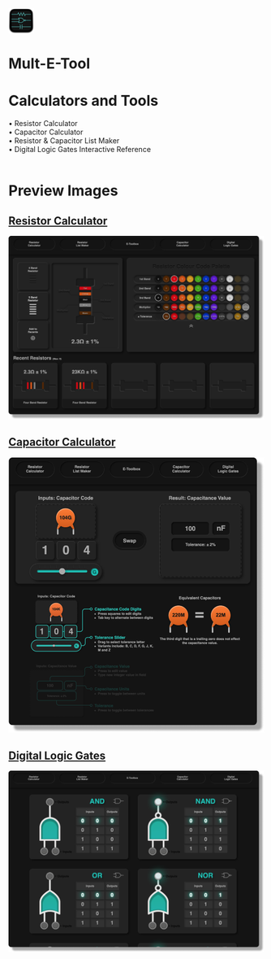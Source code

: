  [<img src="./Preview Images/Mult_E_Tool_Favicon.png" width = "50">](https://michaeltr7.github.io/Mult-E-Kit/index.html) <h1>Mult-E-Tool</h1>
 
<h1>Calculators and Tools</h1>
• Resistor Calculator <br>
• Capacitor Calculator<br>
• Resistor & Capacitor List Maker<br>
• Digital Logic Gates Interactive Reference<br>
<br>
<h1>Preview Images</h1>

## [Resistor Calculator](https://michaeltr7.github.io/Mult-E-Kit/Resistor_Calculator.html)

[<img src="./Preview Images/Resistor_Calculator_Preview_Page_3.png" width = "1000">](https://michaeltr7.github.io/Mult-E-Kit/Resistor_Calculator.html)

## [Capacitor Calculator](https://michaeltr7.github.io/Mult-E-Kit/Capacitor_Calculator.html)

[<img src="./Preview Images/Capacitor_Calculator_Preview_Page.png" width = "1000">](https://michaeltr7.github.io/Mult-E-Kit/Capacitor_Calculator.html)


## [Digital Logic Gates](https://michaeltr7.github.io/Mult-E-Kit/Digital_Logic_Gates.html)

[<img src="./Preview Images/Digital_Logic_Gates_Preview_Page.png" width = "1000">](https://michaeltr7.github.io/Mult-E-Kit/Digital_Logic_Gates.html)
